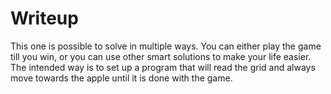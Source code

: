 # Writeup

This one is possible to solve in multiple ways. You can either play the game till you win, or you can use other smart solutions to make your life easier. The intended way is to set up a program that will read the grid and always move towards the apple until it is done with the game.
